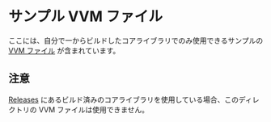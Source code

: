 # サンプル VVM ファイル

ここには、自分で一からビルドしたコアライブラリでのみ使用できるサンプルの [VVM ファイル](../docs/guide/dev/vvm.md) が含まれています。

## 注意

[Releases](https://github.com/VOICEVOX/voicevox_core/releases) にあるビルド済みのコアライブラリを使用している場合、このディレクトリの VVM ファイルは使用できません。
